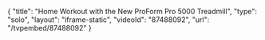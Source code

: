 {
    "title": "Home Workout with the New ProForm Pro 5000 Treadmill",
    "type": "solo",
    "layout": "iframe-static",
    "videoId": "87488092",
    "url": "\/tvpembed\/87488092"
}